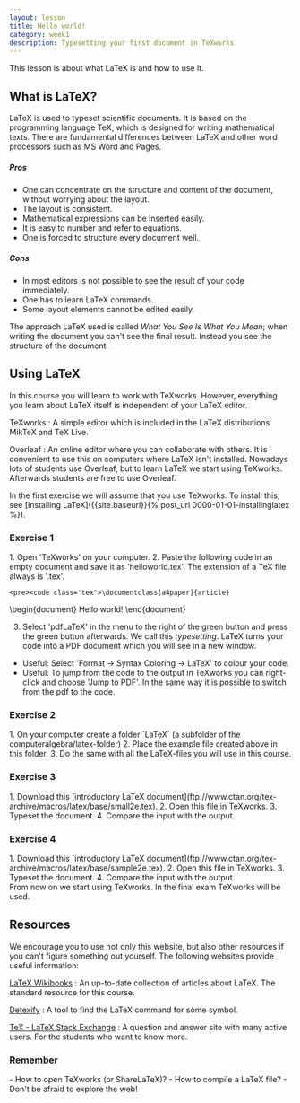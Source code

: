 ```yaml
---
layout: lesson
title: Hello world!
category: week1
description: Typesetting your first document in TeXworks.
---
```

This lesson is about what LaTeX is and how to use it.

What is LaTeX?
--------------

LaTeX is used to typeset scientific documents. It is based on the
programming language TeX, which is designed for writing mathematical
texts. There are fundamental differences between LaTeX and other word
processors such as MS Word and Pages.

##### Pros

-   One can concentrate on the structure and content of the document,
    without worrying about the layout.
-   The layout is consistent.
-   Mathematical expressions can be inserted easily.
-   It is easy to number and refer to equations.
-   One is forced to structure every document well.

##### Cons

-   In most editors is not possible to see the result of your
    code immediately.
-   One has to learn LaTeX commands.
-   Some layout elements cannot be edited easily.

The approach LaTeX used is called *What You See Is What You Mean*; when
writing the document you can't see the final result. Instead you see the
structure of the document.

Using LaTeX
-----------

In this course you will learn to work with TeXworks. However, everything
you learn about LaTeX itself is independent of your LaTeX editor.

TeXworks
:   A simple editor which is included in the LaTeX distributions MikTeX
    and TeX Live.

Overleaf
:   An online editor where you can collaborate with others. It is
    convenient to use this on computers where LaTeX isn't installed.
    Nowadays lots of students use Overleaf, but to learn LaTeX we start using TeXworks.
    Afterwards students are free to use Overleaf.

In the first exercise we will assume that you use TeXworks. To install
this, see [Installing LaTeX]({{site.baseurl}}{% post_url 0000-01-01-installinglatex %}).

<div class="panel panel-primary">
<div class="panel-heading">
<h3 class="panel-title">
Exercise 1

</h3>
</div>
<div class="panel-body">
1.  Open 'TeXworks' on your computer.
2.  Paste the following code in an empty document and save it as
    'helloworld.tex'. The extension of a TeX file always is '.tex'.

	<pre><code class='tex'>\documentclass[a4paper]{article}
\begin{document}
Hello world!
\end{document}</code></pre>

3. Select 'pdfLaTeX' in the menu to the right of the green button and
press the green button afterwards. We call this *typesetting*. LaTeX
turns your code into a PDF document which you will see in a new window.

-   Useful: Select 'Format -> Syntax Coloring -> LaTeX' to colour
    your code.
-   Useful: To jump from the code to the output in TeXworks you can
    right-click and choose 'Jump to PDF'. In the same way it is possible
    to switch from the pdf to the code.

</div>
</div>
<div class="panel panel-primary">
<div class="panel-heading">
<h3 class="panel-title">
Exercise 2</h3>
</div>
<div class="panel-body">
1.  On your computer create a folder `LaTeX` (a subfolder of the computeralgebra/latex-folder)
2.  Place the example file created above in this folder.
3.  Do the same with all the LaTeX-files you will use in this course.

</div>
</div><div class="panel panel-primary">
<div class="panel-heading">
<h3 class="panel-title">
Exercise 3</h3>
</div>
<div class="panel-body">
1.  Download this [introductory LaTeX document](ftp://www.ctan.org/tex-archive/macros/latex/base/small2e.tex).
2.  Open this file in TeXworks.
3.  Typeset the document.
4.  Compare the input with the output.

</div>
</div><div class="panel panel-primary">
<div class="panel-heading">
<h3 class="panel-title">
Exercise 4</h3>
</div>
<div class="panel-body">
1.  Download this [introductory LaTeX document](ftp://www.ctan.org/tex-archive/macros/latex/base/sample2e.tex).
2.  Open this file in TeXworks.
3.  Typeset the document.
4.  Compare the input with the output.

</div>
</div>
From now on we start using TeXworks. In the final exam TeXworks will be used.

Resources
---------

We encourage you to use not only this website, but also other resources
if you can't figure something out yourself. The following websites
provide useful information:

[LaTeX Wikibooks](https://en.wikibooks.org/wiki/LaTeX)
:   An up-to-date collection of articles about LaTeX. The standard resource for this course.

[Detexify](http://detexify.kirelabs.org/classify.html)
:   A tool to find the LaTeX command for some symbol.

[TeX - LaTeX Stack Exchange](http://tex.stackexchange.com)
:   A question and answer site with many active users. For the students who want to know more.

<div class="panel panel-success">
<div class="panel-heading">
<h3 class="panel-title">
Remember

</h3>
</div>
<div class="panel-body">
- How to open TeXworks (or ShareLaTeX)?
- How to compile a LaTeX file?
- Don't be afraid to explore the web!

</div>
</div>
